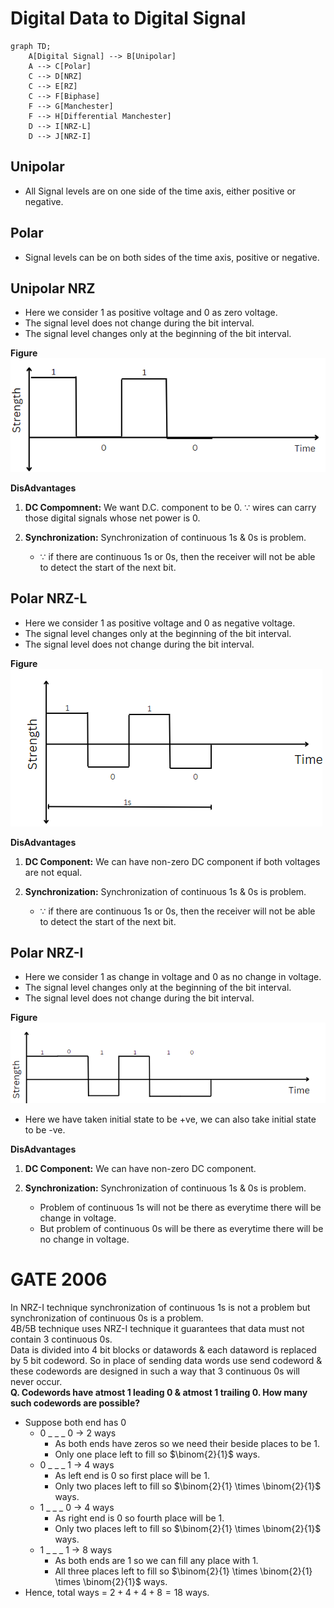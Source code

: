# Digital Data to Digital Signal

```mermaid
graph TD;
    A[Digital Signal] --> B[Unipolar]
    A --> C[Polar]
    C --> D[NRZ]
    C --> E[RZ]
    C --> F[Biphase]
    F --> G[Manchester]
    F --> H[Differential Manchester]
    D --> I[NRZ-L]
    D --> J[NRZ-I]
```

## Unipolar

- All Signal levels are on one side of the time axis, either positive or negative.

## Polar

- Signal levels can be on both sides of the time axis, positive or negative.

## Unipolar NRZ

- Here we consider 1 as positive voltage and 0 as zero voltage.
- The signal level does not change during the bit interval.
- The signal level changes only at the beginning of the bit interval.

**Figure**
![Alt text](../../Assests/image15.png)

**DisAdvantages**

1. **DC Compomnent:** We want D.C. component to be 0. $\because$ wires can carry those digital signals whose net power is 0.

2. **Synchronization:** Synchronization of continuous 1s & 0s is problem.
   - $\because$ if there are continuous 1s or 0s, then the receiver will not be able to detect the start of the next bit.

## Polar NRZ-L

- Here we consider 1 as positive voltage and 0 as negative voltage.
- The signal level changes only at the beginning of the bit interval.
- The signal level does not change during the bit interval.

**Figure**
![Polar NRZ-L](../../Assests/image14.png)

**DisAdvantages**

1. **DC Component:** We can have non-zero DC component if both voltages are not equal.

2. **Synchronization:** Synchronization of continuous 1s & 0s is problem.
   - $\because$ if there are continuous 1s or 0s, then the receiver will not be able to detect the start of the next bit.

## Polar NRZ-I

- Here we consider 1 as change in voltage and 0 as no change in voltage.
- The signal level changes only at the beginning of the bit interval.
- The signal level does not change during the bit interval.

**Figure**
![Alt text](../../Assests/image16.png)
- Here we have taken initial state to be +ve, we can also take initial state to be -ve.

**DisAdvantages**

1. **DC Component:** We can have non-zero DC component.

2. **Synchronization:** Synchronization of continuous 1s & 0s is problem.
   - Problem of continuous 1s will not be there as everytime there will be change in voltage.
   - But problem of continuous 0s will be there as everytime there will be no change in voltage.

# GATE 2006
In NRZ-I technique synchronization of continuous 1s is not a problem but synchronization of continuous 0s is a problem.  
4B/5B technique uses NRZ-I technique it guarantees that data must not contain 3 continuous 0s.  
Data is divided into 4 bit blocks or datawords & each dataword  is replaced by 5 bit codeword. So in place of sending data words use send codeword & these codewords are designed in such a way that 3 continuous 0s will never occur.  
**Q. Codewords have atmost 1 leading 0 & atmost 1 trailing 0. How many such codewords are possible?**
- Suppose both end has 0
  - 0 _ _ _ 0 $\rightarrow$ 2 ways
    - As both ends have zeros so we need their beside places to be 1.
    - Only one place left to fill so $\binom{2}{1}$ ways.
  - 0 _ _ _ 1 $\rightarrow$ 4 ways
    - As left end is 0 so first place will be 1.
    - Only two places left to fill so $\binom{2}{1} \times \binom{2}{1}$ ways.
  - 1 _ _ _ 0 $\rightarrow$ 4 ways
    - As right end is 0 so fourth place will be 1.
    - Only two places left to fill so $\binom{2}{1} \times \binom{2}{1}$ ways.
  - 1 _ _ _ 1 $\rightarrow$ 8 ways
    - As both ends are 1 so we can fill any place with 1.
    - All three places left to fill so $\binom{2}{1} \times \binom{2}{1} \times \binom{2}{1}$ ways.
- Hence, total ways = $2 + 4 + 4 + 8 = 18$ ways.